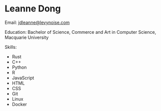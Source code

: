 # Leanne Dong

Email: jdleanne@levynoise.com

Education: Bachelor of Science, Commerce and Art in Computer Science, Macquarie University

Skills:

- Rust
- C++
- Python
- R
- JavaScript
- HTML
- CSS
- Git
- Linux
- Docker
